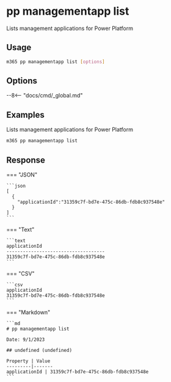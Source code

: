 # pp managementapp list

Lists management applications for Power Platform

## Usage

```sh
m365 pp managementapp list [options]
```

## Options

--8<-- "docs/cmd/_global.md"

## Examples

Lists management applications for Power Platform

```sh
m365 pp managementapp list
```

## Response

=== "JSON"

    ```json
    [
      {
        "applicationId":"31359c7f-bd7e-475c-86db-fdb8c937548e"
      }
    ]
    ```

=== "Text"

    ```text
    applicationId
    ------------------------------------
    31359c7f-bd7e-475c-86db-fdb8c937548e
    ```

=== "CSV"

    ```csv
    applicationId
    31359c7f-bd7e-475c-86db-fdb8c937548e
    ```

=== "Markdown"

    ```md
    # pp managementapp list

    Date: 9/1/2023

    ## undefined (undefined)

    Property | Value
    ---------|-------
    applicationId | 31359c7f-bd7e-475c-86db-fdb8c937548e
    ```
